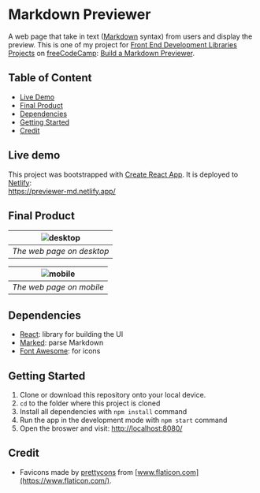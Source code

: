 # Markdown Previewer

A web page that take in text ([Markdown](https://daringfireball.net/projects/markdown/) syntax) from users and display the preview. This is one of my project for [Front End Development Libraries Projects](https://www.freecodecamp.org/learn/front-end-development-libraries/) on [freeCodeCamp](https://www.freecodecamp.org/): [Build a Markdown Previewer](https://www.freecodecamp.org/learn/front-end-development-libraries/front-end-development-libraries-projects/build-a-markdown-previewer).

## Table of Content

- [Live Demo](#live-demo)
- [Final Product](#final-product)
- [Dependencies](#dependencies)
- [Getting Started](#getting-started)
- [Credit](#credit)

## Live demo

This project was bootstrapped with [Create React App](https://github.com/facebook/create-react-app). It is deployed to [Netlify](https://www.netlify.com/):  
https://previewer-md.netlify.app/

## Final Product

| ![desktop](./docs/desktop.gif) |
| :----------------------------: |
|   _The web page on desktop_    |

| ![mobile](./docs/mobile.gif) |
| :--------------------------: |
|   _The web page on mobile_   |

## Dependencies

- [React](https://reactjs.org/): library for building the UI
- [Marked](https://marked.js.org/): parse Markdown
- [Font Awesome](https://fontawesome.com/): for icons

## Getting Started

1. Clone or download this repository onto your local device.
2. `cd` to the folder where this project is cloned
3. Install all dependencies with `npm install` command
4. Run the app in the development mode with `npm start` command
5. Open the broswer and visit: [http://localhost:8080/](http://localhost:8080/)

## Credit

- Favicons made by [prettycons](https://www.flaticon.com/authors/prettycons) from [www.flaticon.com](https://www.flaticon.com/).
